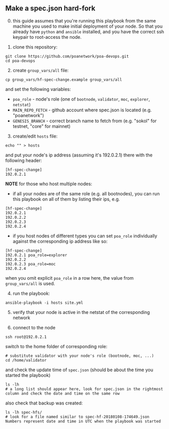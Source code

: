 ## Make a spec.json hard-fork
0. this guide assumes that you're running this playbook from the same machine you used to make initial deployment of your node. So that you already have `python` and `ansible` installed, and you have the correct ssh keypair to root-access the node.

1. clone this repository:
```
git clone https://github.com/poanetwork/poa-devops.git
cd poa-devops
```

2. create `group_vars/all` file:
```
cp group_vars/hf-spec-change.example group_vars/all
```
and set the following variables:
* `poa_role` - node's role (one of `bootnode`, `validator`, `moc`, `explorer`, `netstat`)
* `MAIN_REPO_FETCH` - github account where spec.json is located (e.g. "poanetwork")
* `GENESIS_BRANCH` - correct branch name to fetch from (e.g. "sokol" for testnet, "core" for mainnet)

3. create/edit `hosts` file:
```
echo "" > hosts
```
and put your node's ip address (assuming it's 192.0.2.1) there with the following header:
```
[hf-spec-change]
192.0.2.1
```

**NOTE** for those who host multiple nodes:
* if all your nodes are of the same role (e.g. all bootnodes), you can run this playbook on all of them by listing their ips, e.g.
```
[hf-spec-change]
192.0.2.1
192.0.2.2
192.0.2.3
192.0.2.4
```
* if you host nodes of different types you can set `poa_role` individually against the corresponding ip address like so:
```
[hf-spec-change]
192.0.2.1 poa_role=explorer
192.0.2.2
192.0.2.3 poa_role=moc
192.0.2.4
```
when you omit explicit `poa_role` in a row here, the value from `group_vars/all` is used.

4. run the playbook:
```
ansible-playbook -i hosts site.yml
```

5. verify that your node is active in the netstat of the corresponding network

6. connect to the node
```
ssh root@192.0.2.1
```
switch to the home folder of corresponding role:
```
# substitute validator with your node's role (bootnode, moc, ...)
cd /home/validator
```
and check the update time of `spec.json` (should be about the time you started the playbook)
```
ls -lh
# a long list should appear here, look for spec.json in the rightmost column and check the date and time on the same row
```
also check that backup was created:
```
ls -lh spec-hfs/
# look for a file named similar to spec-hf-20180108-174649.json Numbers represent date and time in UTC when the playbook was started
```
